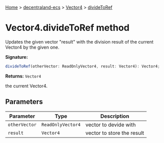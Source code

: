 [Home](./index) &gt; [decentraland-ecs](./decentraland-ecs.md) &gt; [Vector4](./decentraland-ecs.vector4.md) &gt; [divideToRef](./decentraland-ecs.vector4.dividetoref.md)

# Vector4.divideToRef method

Updates the given vector "result" with the division result of the current Vector4 by the given one.

**Signature:**
```javascript
divideToRef(otherVector: ReadOnlyVector4, result: Vector4): Vector4;
```
**Returns:** `Vector4`

the current Vector4.

## Parameters

|  Parameter | Type | Description |
|  --- | --- | --- |
|  `otherVector` | `ReadOnlyVector4` | vector to devide with |
|  `result` | `Vector4` | vector to store the result |

